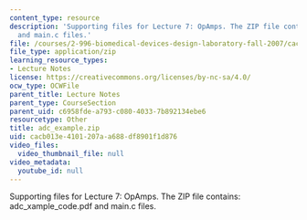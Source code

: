 ```yaml
---
content_type: resource
description: 'Supporting files for Lecture 7: OpAmps. The ZIP file contains: adc_xample_code.pdf
  and main.c files.'
file: /courses/2-996-biomedical-devices-design-laboratory-fall-2007/cacb013e4101207aa688df8901f1d876_adc_example.zip
file_type: application/zip
learning_resource_types:
- Lecture Notes
license: https://creativecommons.org/licenses/by-nc-sa/4.0/
ocw_type: OCWFile
parent_title: Lecture Notes
parent_type: CourseSection
parent_uid: c6958fde-a793-c080-4033-7b892134ebe6
resourcetype: Other
title: adc_example.zip
uid: cacb013e-4101-207a-a688-df8901f1d876
video_files:
  video_thumbnail_file: null
video_metadata:
  youtube_id: null
---
```

Supporting files for Lecture 7: OpAmps. The ZIP file contains: adc_xample_code.pdf and main.c files.